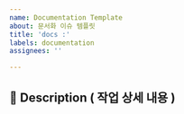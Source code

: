 ```yaml
---
name: Documentation Template
about: 문서화 이슈 템플릿
title: 'docs :'
labels: documentation
assignees: ''

---
```


## 📌 Description ( 작업 상세 내용 )
